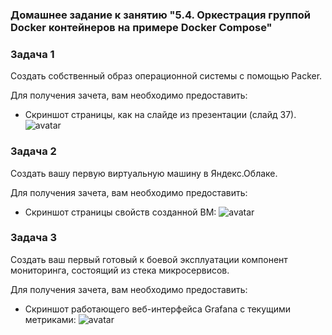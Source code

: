 ### Домашнее задание к занятию "5.4. Оркестрация группой Docker контейнеров на примере Docker Compose"

### Задача 1

Создать собственный образ операционной системы с помощью Packer.

Для получения зачета, вам необходимо предоставить:
- Скриншот страницы, как на слайде из презентации (слайд 37).
![avatar](/Users/Melnik/05-virt-04-docker-compose/1.jpg)


### Задача 2

Создать вашу первую виртуальную машину в Яндекс.Облаке.

Для получения зачета, вам необходимо предоставить:
- Скриншот страницы свойств созданной ВМ:
![avatar](/Users/Melnik/05-virt-04-docker-compose/2.jpg)

### Задача 3

Создать ваш первый готовый к боевой эксплуатации компонент мониторинга, состоящий из стека микросервисов.

Для получения зачета, вам необходимо предоставить:
- Скриншот работающего веб-интерфейса Grafana с текущими метриками:
![avatar](/Users/Melnik/05-virt-04-docker-compose/3.jpg)